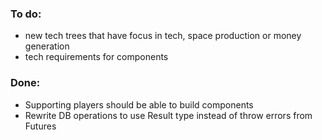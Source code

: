 ### To do:
* new tech trees that have focus in tech, space production or money generation
* tech requirements for components

### Done:
* Supporting players should be able to build components
* Rewrite DB operations to use Result type instead of throw errors from Futures
